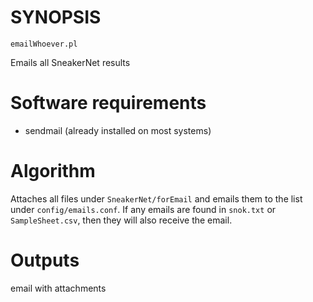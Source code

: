# SYNOPSIS

`emailWhoever.pl`

Emails all SneakerNet results

# Software requirements

* sendmail (already installed on most systems)

# Algorithm

Attaches all files under `SneakerNet/forEmail` and emails
them to the list under `config/emails.conf`. If any emails
are found in `snok.txt` or `SampleSheet.csv`, then they 
will also receive the email.

# Outputs

email with attachments

